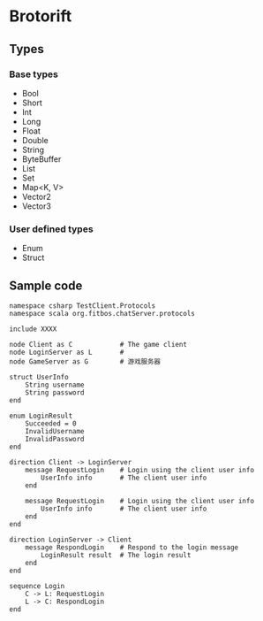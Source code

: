# Brotorift

## Types

### Base types

* Bool
* Short
* Int
* Long
* Float
* Double
* String
* ByteBuffer
* List<T>
* Set<T>
* Map<K, V>
* Vector2
* Vector3

### User defined types

* Enum
* Struct

## Sample code

    namespace csharp TestClient.Protocols
    namespace scala org.fitbos.chatServer.protocols

    include XXXX

    node Client as C            # The game client
    node LoginServer as L       # 
    node GameServer as G        # 游戏服务器

    struct UserInfo
        String username
        String password
    end

    enum LoginResult
        Succeeded = 0
        InvalidUsername
        InvalidPassword
    end

    direction Client -> LoginServer
        message RequestLogin    # Login using the client user info
            UserInfo info       # The client user info
        end

        message RequestLogin    # Login using the client user info
            UserInfo info       # The client user info
        end
    end

    direction LoginServer -> Client
        message RespondLogin    # Respond to the login message
            LoginResult result  # The login result
        end
    end

    sequence Login
        C -> L: RequestLogin
        L -> C: RespondLogin
    end
